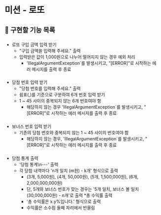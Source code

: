 # 미션 - 로또

## 🎯 구현할 기능 목록

###
* 로또 구입 금액 입력 받기
  * "구입 금액을 입력해 주세요." 출력
  * 입력받은 값이 1,000원으로 나누어 떨어지지 않는 경우 예외 처리
    * 'IllegalArgumentException`를 발생시키고, "[ERROR]"로 시작하는 에러 메시지를 출력 후 종료
  
###
* 당첨 번호 입력 받기
  * "당첨 번호를 입력해 주세요." 출력
  * 쉼표(,)를 기준으로 구분하여 6개 번호 입력 받기
  * 1 ~ 45 사이의 중복되지 않는 6개 번호여야 함
    * 해당하지 않는 경우 'IllegalArgumentException`를 발생시키고, "[ERROR]"로 시작하는 에러 메시지를 출력 후 종료
###
* 보너스 번호 입력 받기
  * 기존의 당첨 번호와 중복되지 않는 1 ~ 45 사이의 번호여야 함
    * 해당하지 않는 경우, 'IllegalArgumentException`를 발생시키고, "[ERROR]"로 시작하는 에러 메시지를 출력 후 종료
###
* 당첨 통계 출력
  * '당첨 통계\n---' 출력
  * 각 당첨 내역마다 'n개 일치 (m원) - k개' 형식으로 출력
    * (3개, 5,000원), (4개, 50,000원), (5개, 1,500,000원), (6개, 2,000,000,000원)
    * 단, 5개와 보너스 번호가 맞는 경우는 '5개 일치, 보너스 볼 일치 (30,000,000원) - n개'로 출력
  *총 수익률 출력
    * '총 수익률은 x.y%입니다.' 형식으로 출력
    *  수익률은 소수점 둘째 자리에서 반올림